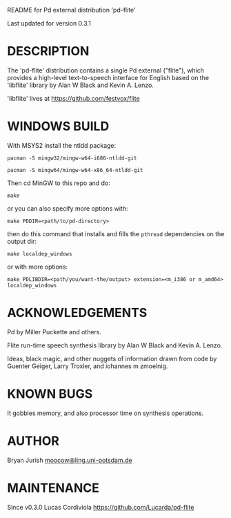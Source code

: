 README for Pd external distribution 'pd-flite'

Last updated for version 0.3.1

# DESCRIPTION

The 'pd-flite' distribution contains a single Pd external ("flite"),
which provides a high-level text-to-speech interface for English based on
the 'libflite' library by Alan W Black and Kevin A. Lenzo.

'libflite' lives at https://github.com/festvox/flite

# WINDOWS BUILD

With MSYS2 install the ntldd package:

	pacman -S mingw32/mingw-w64-i686-ntldd-git

	pacman -S mingw64/mingw-w64-x86_64-ntldd-git

Then cd MinGW to this repo and do:

	make

or you can also specify more options with:

	make PDDIR=<path/to/pd-directory>

then do this command that installs and fills the `pthread` dependencies on the output dir:

	make localdep_windows

or with more options:

	make PDLIBDIR=<path/you/want-the/output> extension=<m_i386 or m_amd64> localdep_windows

# ACKNOWLEDGEMENTS

Pd by Miller Puckette and others.

Flite run-time speech synthesis library by Alan W Black
and Kevin A. Lenzo.

Ideas, black magic, and other nuggets of information drawn
from code by Guenter Geiger, Larry Troxler, and iohannes m zmoelnig.

# KNOWN BUGS

It gobbles memory, and also processor time on synthesis operations.


# AUTHOR

Bryan Jurish <moocow@ling.uni-potsdam.de>

# MAINTENANCE 

Since v0.3.0 Lucas Cordiviola https://github.com/Lucarda/pd-flite

